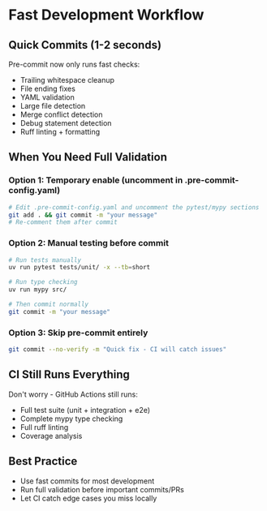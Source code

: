 # Fast Development Workflow

## Quick Commits (1-2 seconds)
Pre-commit now only runs fast checks:
- Trailing whitespace cleanup
- File ending fixes
- YAML validation
- Large file detection
- Merge conflict detection
- Debug statement detection
- Ruff linting + formatting

## When You Need Full Validation

### Option 1: Temporary enable (uncomment in .pre-commit-config.yaml)
```bash
# Edit .pre-commit-config.yaml and uncomment the pytest/mypy sections
git add . && git commit -m "your message"
# Re-comment them after commit
```

### Option 2: Manual testing before commit
```bash
# Run tests manually
uv run pytest tests/unit/ -x --tb=short

# Run type checking
uv run mypy src/

# Then commit normally
git commit -m "your message"
```

### Option 3: Skip pre-commit entirely
```bash
git commit --no-verify -m "Quick fix - CI will catch issues"
```

## CI Still Runs Everything
Don't worry - GitHub Actions still runs:
- Full test suite (unit + integration + e2e)
- Complete mypy type checking
- Full ruff linting
- Coverage analysis

## Best Practice
- Use fast commits for most development
- Run full validation before important commits/PRs
- Let CI catch edge cases you miss locally
